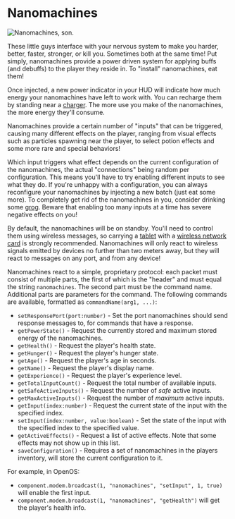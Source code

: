 # Nanomachines

![Nanomachines, son.](oredict:oc:nanomachines)

These little guys interface with your nervous system to make you harder, better, faster, stronger, or kill you. Sometimes both at the same time! Put simply, nanomachines provide a power driven system for applying buffs (and debuffs) to the player they reside in. To "install" nanomachines, eat them!

Once injected, a new power indicator in your HUD will indicate how much energy your nanomachines have left to work with. You can recharge them by standing near a [charger](../block/charger.md). The more use you make of the nanomachines, the more energy they'll consume.

Nanomachines provide a certain number of "inputs" that can be triggered, causing many different effects on the player, ranging from visual effects such as particles spawning near the player, to select potion effects and some more rare and special behaviors!

Which input triggers what effect depends on the current configuration of the nanomachines, the actual "connections" being random per configuration. This means you'll have to try enabling different inputs to see what they do. If you're unhappy with a configuration, you can always reconfigure your nanomachines by injecting a new batch (just eat some more). To completely get rid of the nanomachines in you, consider drinking some [grog](acid.md). Beware that enabling too many inputs at a time has severe negative effects on you!

By default, the nanomachines will be on standby. You'll need to control them using wireless messages, so carrying a [tablet](tablet.md) with a [wireless network card](wlanCard1.md) is strongly recommended. Nanomachines will only react to wireless signals emitted by devices no further than two meters away, but they will react to messages on any port, and from any device!

Nanomachines react to a simple, proprietary protocol: each packet must consist of multiple parts, the first of which is the "header" and must equal the string `nanomachines`. The second part must be the command name. Additional parts are parameters for the command. The following commands are available, formatted as `commandName(arg1, ...)`:

- `setResponsePort(port:number)` - Set the port nanomachines should send response messages to, for commands that have a response.
- `getPowerState()` - Request the currently stored and maximum stored energy of the nanomachines.
- `getHealth()` - Request the player's health state.
- `getHunger()` - Request the player's hunger state.
- `getAge()` - Request the player's age in seconds.
- `getName()` - Request the player's display name.
- `getExperience()` - Request the player's experience level.
- `getTotalInputCount()` - Request the total number of available inputs.
- `getSafeActiveInputs()` - Request the number of *safe* active inputs.
- `getMaxActiveInputs()` - Request the number of *maximum* active inputs.
- `getInput(index:number)` - Request the current state of the input with the specified index.
- `setInput(index:number, value:boolean)` - Set the state of the input with the specified index to the specified value.
- `getActiveEffects()` - Request a list of active effects. Note that some effects may not show up in this list.
- `saveConfiguration()` - Requires a set of nanomachines in the players inventory, will store the current configuration to it.

For example, in OpenOS:
- `component.modem.broadcast(1, "nanomachines", "setInput", 1, true)` will enable the first input.
- `component.modem.broadcast(1, "nanomachines", "getHealth")` will get the player's health info.
